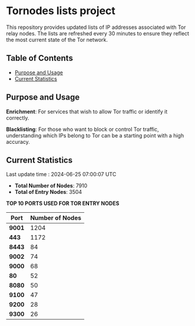 # Tornodes lists project

This repository provides updated lists of IP addresses associated with Tor relay nodes. The lists are refreshed every 30 minutes to ensure they reflect the most current state of the Tor network.

## Table of Contents

- [Purpose and Usage](#purpose-and-usage)
- [Current Statistics](#current-statistics)


## Purpose and Usage

**Enrichment**: For services that wish to allow Tor traffic or identify it correctly.

**Blacklisting**: For those who want to block or control Tor traffic, understanding which IPs belong to Tor can be a starting point with a high accuracy.

## Current Statistics

Last update time : 2024-06-25 07:00:07 UTC

- **Total Number of Nodes**: 7910
- **Total of Entry Nodes**: 3504

**TOP 10 PORTS USED FOR TOR ENTRY NODES**

| **Port** | **Number of Nodes** |
|------|-----------------|
| **9001**   | 1204  |
| **443**   | 1172  |
| **8443**   | 84  |
| **9002**   | 74  |
| **9000**   | 68  |
| **80**   | 52  |
| **8080**   | 50  |
| **9100**   | 47  |
| **9200**   | 28  |
| **9300**   | 26  |


